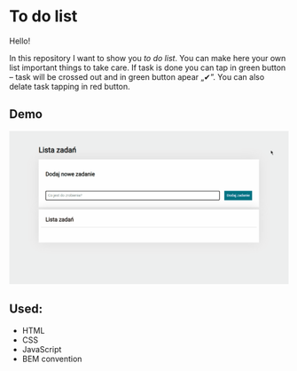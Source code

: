 
# To do list

Hello!

In this repository I want to show you *to do list*. You can make here your own list important things to take care. If task is done you can tap in green button – task will be crossed out and in green button apear „✔”. You can also delate task tapping in red button.

## Demo

![preview of web](gif/preview.gif)

## Used:  
- HTML  
- CSS  
- JavaScript  
- BEM convention